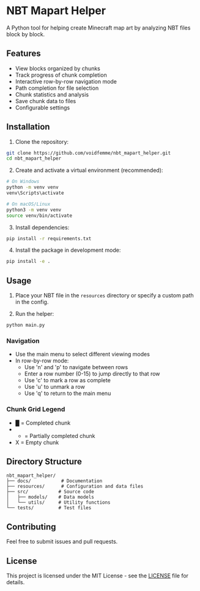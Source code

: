 # NBT Mapart Helper

A Python tool for helping create Minecraft map art by analyzing NBT files block by block.

## Features

- View blocks organized by chunks
- Track progress of chunk completion
- Interactive row-by-row navigation mode
- Path completion for file selection
- Chunk statistics and analysis
- Save chunk data to files
- Configurable settings

## Installation

1. Clone the repository:
```bash
git clone https://github.com/voidfemme/nbt_mapart_helper.git
cd nbt_mapart_helper
```

2. Create and activate a virtual environment (recommended):
```bash
# On Windows
python -m venv venv
venv\Scripts\activate

# On macOS/Linux
python3 -m venv venv
source venv/bin/activate
```

3. Install dependencies:
```bash
pip install -r requirements.txt
```

4. Install the package in development mode:
```bash
pip install -e .
```

## Usage

1. Place your NBT file in the `resources` directory or specify a custom path in the config.

2. Run the helper:
```bash
python main.py
```

### Navigation

- Use the main menu to select different viewing modes
- In row-by-row mode:
  - Use 'n' and 'p' to navigate between rows
  - Enter a row number (0-15) to jump directly to that row
  - Use 'c' to mark a row as complete
  - Use 'u' to unmark a row
  - Use 'q' to return to the main menu

### Chunk Grid Legend

- █ = Completed chunk
- - = Partially completed chunk
- X = Empty chunk

## Directory Structure

```
nbt_mapart_helper/
├── docs/           # Documentation
├── resources/      # Configuration and data files
├── src/           # Source code
│   ├── models/    # Data models
│   └── utils/     # Utility functions
└── tests/         # Test files
```

## Contributing

Feel free to submit issues and pull requests.

## License

This project is licensed under the MIT License - see the [LICENSE](LICENSE) file for details.
